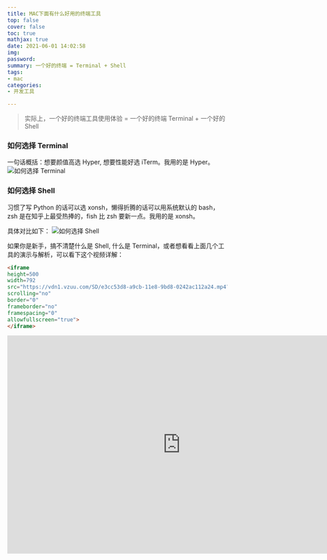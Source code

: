 ```yaml
---
title: MAC下面有什么好用的终端工具
top: false
cover: false
toc: true
mathjax: true
date: 2021-06-01 14:02:58
img:
password:
summary: 一个好的终端 = Terminal + Shell
tags:
- mac
categories:
- 开发工具

---
```



> 实际上，一个好的终端工具使用体验 = 一个好的终端 Terminal + 一个好的 Shell

<!--more-->

### 如何选择 Terminal
一句话概括：想要颜值高选 Hyper, 想要性能好选 iTerm。我用的是 Hyper。
![如何选择 Terminal](https://aamuqiao.oss-cn-beijing.aliyuncs.com/uPic/zfu5ww.png)

### 如何选择 Shell

习惯了写 Python 的话可以选 xonsh，懒得折腾的话可以用系统默认的 bash，zsh 是在知乎上最受热捧的，fish 比 zsh 要新一点。我用的是 xonsh。

具体对比如下：
![如何选择 Shell](https://aamuqiao.oss-cn-beijing.aliyuncs.com/uPic/kvMDzg.png)

如果你是新手，搞不清楚什么是 Shell, 什么是 Terminal，或者想看看上面几个工具的演示与解析，可以看下这个视频详解：


```html
<iframe 
height=500 
width=792
src="https://vdn1.vzuu.com/SD/e3cc53d8-a9cb-11e8-9bd8-0242ac112a24.mp4?disable_local_cache=1&auth_key=1622534176-0-0-63692becd56e6a743c78d08f951eccd8&f=mp4&bu=http-com&expiration=1622534176&v=hw" 
scrolling="no" 
border="0" 
frameborder="no" 
framespacing="0" 
allowfullscreen="true"> 
</iframe>
```

<iframe height=500 width=792 src="https://vdn1.vzuu.com/SD/e3cc53d8-a9cb-11e8-9bd8-0242ac112a24.mp4?disable_local_cache=1&auth_key=1622534176-0-0-63692becd56e6a743c78d08f951eccd8&f=mp4&bu=http-com&expiration=1622534176&v=hw" scrolling="no" border="0" frameborder="no" framespacing="0" allowfullscreen="true"> </iframe>
